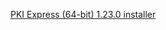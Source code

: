 ﻿[PKI Express (64-bit) 1.23.0 installer](https://cdn.lacunasoftware.com/pki-express/windows/pkie-1.23.0-x64.msi)
